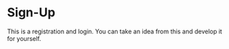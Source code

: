 # Sign-Up
This is a registration and login. You can take an idea from this and develop it for yourself.
